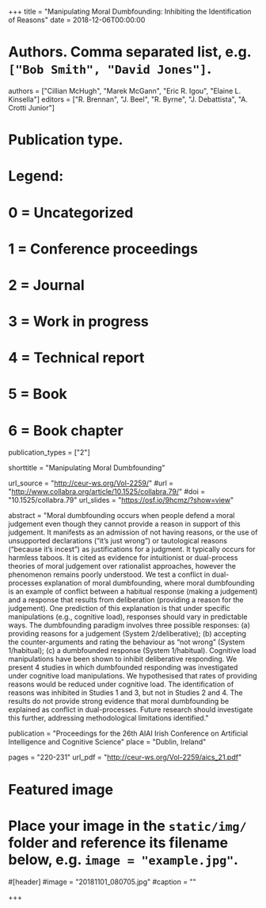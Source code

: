 +++
title = "Manipulating Moral Dumbfounding: Inhibiting the Identification of Reasons"
date = 2018-12-06T00:00:00

# Authors. Comma separated list, e.g. `["Bob Smith", "David Jones"]`.
authors = ["Cillian McHugh", "Marek McGann", "Eric R. Igou", "Elaine L. Kinsella"]
editors = ["R. Brennan", "J. Beel", "R. Byrne", "J. Debattista", "A. Crotti Junior"]

# Publication type.
# Legend:
# 0 = Uncategorized
# 1 = Conference proceedings
# 2 = Journal
# 3 = Work in progress
# 4 = Technical report
# 5 = Book
# 6 = Book chapter
publication_types = ["2"]

shorttitle = "Manipulating Moral Dumbfounding"

url_source = "http://ceur-ws.org/Vol-2259/"
#url = "http://www.collabra.org/article/10.1525/collabra.79/"
#doi = "10.1525/collabra.79"
url_slides = "https://osf.io/9hcmz/?show=view"

abstract = "Moral  dumbfounding  occurs  when  people  defend  a  moral judgement even though they cannot provide a reason in support of this judgement. It manifests as an admission of not having reasons, or the use of unsupported declarations (“it’s just wrong”) or tautological reasons (“because it’s incest”) as justifications for a judgment. It typically occurs for harmless taboos. It is cited as evidence for intuitionist or dual-process theories  of  moral  judgement  over  rationalist  approaches,  however the phenomenon  remains  poorly  understood.  We  test  a  conflict  in  dual- processes explanation of moral dumbfounding, where moral dumbfounding is an example of conflict between a habitual response (making a judgement) and  a  response  that  results  from  deliberation  (providing  a  reason  for the judgement). One prediction of this explanation is that under specific manipulations (e.g., cognitive load), responses should vary in predictable ways. The dumbfounding paradigm involves three possible responses: (a) providing reasons for a judgement (System 2/deliberative); (b) accepting the counter-arguments and rating the behaviour as “not wrong” (System 1/habitual); (c) a dumbfounded response (System 1/habitual). Cognitive load manipulations have been shown to inhibit deliberative responding. We present 4 studies in which dumbfounded responding was investigated under cognitive load manipulations. We hypothesised that rates of providing reasons  would  be  reduced  under  cognitive  load.  The  identification  of reasons  was  inhibited  in  Studies  1  and  3,  but  not  in  Studies  2  and  4. The results do not provide strong evidence that moral dumbfounding be explained as conflict in dual-processes. Future research should investigate this further, addressing methodological limitations identified."

publication = "Proceedings for the 26th AIAI Irish Conference on Artificial Intelligence and Cognitive Science"
place = "Dublin, Ireland"

pages = "220-231"
url_pdf = "http://ceur-ws.org/Vol-2259/aics_21.pdf"

# Featured image
# Place your image in the `static/img/` folder and reference its filename below, e.g. `image = "example.jpg"`.
#[header]
#image = "20181101_080705.jpg"
#caption = ""

+++


